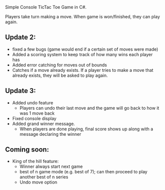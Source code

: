 Simple Console TicTac Toe Game in C#.

Players take turn making a move.
When game is won/finished, they can play again.

Update 2:
----------
-   fixed a few bugs (game would end if a certain set of moves were made)
-   Added a scoring system to keep track of how many wins each player has
-   Added error catching for moves out of bounds
-   Catches if a move already exists. If a player tries to make a move that already exists,
    they will be asked to play again.

Update 3:
----------
- Added undo feature
    -   Players can undo their last move and the game will go back to how it was 1 move back
-   Fixed console display
-   Added grand winner message.
    -   When players are done playing, final score shows up along with a message declaring the winner
    

Coming soon:
------------

-   King of the hill feature:
    * Winner always start next game
    * best of n game mode (e.g. best of 7); can then proceed to play another best of n series
    * Undo move option
